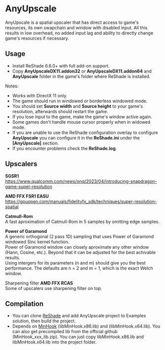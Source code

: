 # AnyUpscale

AnyUpscale is a spatial upscaler that has direct access to game's resources, its own swapchain and window with disabled input. All this results in low overhead, no added input lag and ability to directly change game's resources if necessary.

## Usage

- Install ReShade 6.6.0+ with full add-on support.
- Copy **AnyUpscaleDX11.addon32** or **AnyUpscaleDX11.addon64** and **AnyUpscale** folder in the game's folder where ReShade is installed.

Notes:
- Works with DirectX 11 only.
- The game should run in windowed or borderless windowed mode.
- You should set **Source width** and **Source height** to your game's resolution, afterwards should restart the game.
- If you lose input to the game, make the game's window active again.
- Some games don't handle mouse cursor properly when in widowed mode.
- If you are unable to use the ReShade configuration overlay to configure **AnyUpscale** you can configure it in the **ReShade.ini** under the **[AnyUpscale]** section.
- If you encounter problems check the **ReShade.log**.

## Upscalers

**SGSR1**  
https://www.qualcomm.com/news/onq/2023/04/introducing-snapdragon-game-super-resolution

**AMD FFX FSR1 EASU**  
https://gpuopen.com/manuals/fidelityfx_sdk/techniques/super-resolution-spatial

**Catmull-Rom**  
A fast aproximation of Catmull-Rom in 5 samples by omitting edge samples.

**Power of Garamond**  
A generic orthogonal (2 pass 1D) sampling that uses Power of Garamond windowed Sinc kernel function.  
Power of Garamond window can closely aproximate any other window (Hann, Cosine, etc.). Beyond that it can be adjusted for the best achivable results.  
Using intergers for its parameters (n and m) should give you the best performance. The defaults are n = 2 and m = 1, which is the exact Welch window.

Sharpening filter **AMD FFX RCAS**  
Some of upscalers use sharpening filter on top.

## Compilation

- You can clone [ReShade](https://github.com/crosire/reshade) and add AnyUpscale project to Examples solution, then build the project.
- Depends on [MinHook](https://github.com/TsudaKageyu/minhook) (libMinHook.x86.lib) and (libMinHook.x64.lib). You can also get precompiled lib from the official github (MinHook_xxx_lib.zip). You can just copy libMinHook.x86.lib and libMinHook.x64.lib into the project folder.